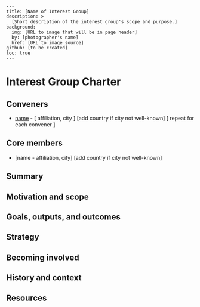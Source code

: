 ```
---
title: [Name of Interest Group]
description: >
  [Short description of the interest group's scope and purpose.]
background:
  img: [URL to image that will be in page header]
  by: [photographer's name]
  href: [URL to image source]
github: [to be created]
toc: true
---
```

# Interest Group Charter

## Conveners

- [name](mailto:email@domain.name) - [ affiliation, city ] [add country if city not well-known]
[ repeat for each convener ]

## Core members

- [name - affiliation, city] [add country if city not well-known]

## Summary

## Motivation and scope

## Goals, outputs, and outcomes

## Strategy

## Becoming involved

## History and context

## Resources

